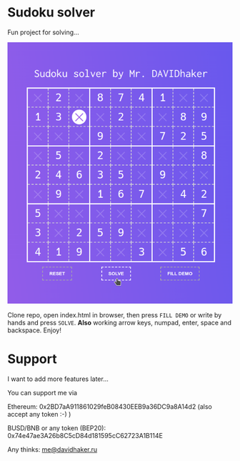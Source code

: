 # Sudoku solver
Fun project for solving...

![](preview.png)

Clone repo, open index.html in browser, then press `FILL DEMO` or write by hands and press `SOLVE`.
**Also** working arrow keys, numpad, enter, space and backspace. Enjoy!

# Support
I want to add more features later...

You can support me via

Ethereum: 0x2BD7aA911861029feB08430EEB9a36DC9a8A14d2 (also accept any token :-) )

BUSD/BNB or any token (BEP20): 0x74e47ae3A26b8C5cD84d181595cC62723A1B114E

Any thinks: me@davidhaker.ru
